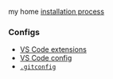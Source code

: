 my home [installation process](./install.md)

### Configs

* [VS Code extensions](./VSCode.md)
* [VS Code config](./vscode.json)
* [`.gitconfig`](./gitconfig)
